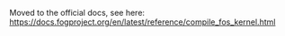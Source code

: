 Moved to the official docs, see here:
<https://docs.fogproject.org/en/latest/reference/compile_fos_kernel.html>

